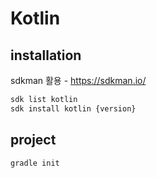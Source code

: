 # Kotlin 
## installation
sdkman 활용 - https://sdkman.io/
```bash
sdk list kotlin
sdk install kotlin {version}
```
## project
```bash
gradle init
```